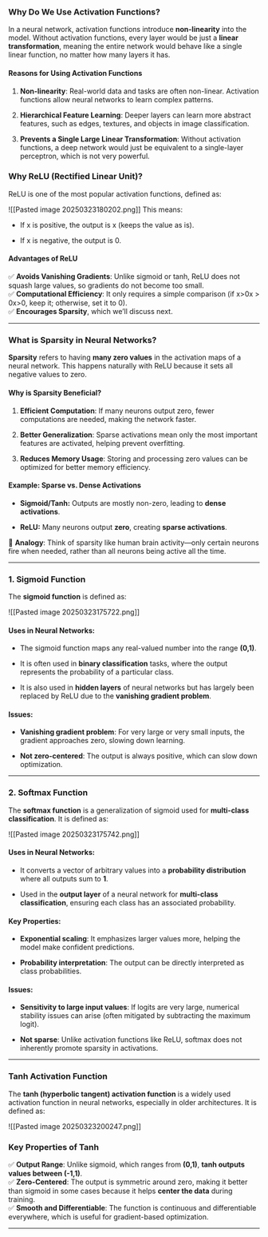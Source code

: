 
### **Why Do We Use Activation Functions?**

In a neural network, activation functions introduce **non-linearity** into the model. Without activation functions, every layer would be just a **linear transformation**, meaning the entire network would behave like a single linear function, no matter how many layers it has.

#### **Reasons for Using Activation Functions**

1. **Non-linearity**: Real-world data and tasks are often non-linear. Activation functions allow neural networks to learn complex patterns.
    
2. **Hierarchical Feature Learning**: Deeper layers can learn more abstract features, such as edges, textures, and objects in image classification.
    
3. **Prevents a Single Large Linear Transformation**: Without activation functions, a deep network would just be equivalent to a single-layer perceptron, which is not very powerful.

### **Why ReLU (Rectified Linear Unit)?**

ReLU is one of the most popular activation functions, defined as:

![[Pasted image 20250323180202.png]]
This means:

- If x is positive, the output is x (keeps the value as is).
    
- If x is negative, the output is 0.
    

#### **Advantages of ReLU**

✅ **Avoids Vanishing Gradients**: Unlike sigmoid or tanh, ReLU does not squash large values, so gradients do not become too small.  
✅ **Computational Efficiency**: It only requires a simple comparison (if x>0x > 0x>0, keep it; otherwise, set it to 0).  
✅ **Encourages Sparsity**, which we’ll discuss next.

----

### **What is Sparsity in Neural Networks?**

**Sparsity** refers to having **many zero values** in the activation maps of a neural network. This happens naturally with ReLU because it sets all negative values to zero.

#### **Why is Sparsity Beneficial?**

1. **Efficient Computation**: If many neurons output zero, fewer computations are needed, making the network faster.
    
2. **Better Generalization**: Sparse activations mean only the most important features are activated, helping prevent overfitting.
    
3. **Reduces Memory Usage**: Storing and processing zero values can be optimized for better memory efficiency.
    

#### **Example: Sparse vs. Dense Activations**

- **Sigmoid/Tanh:** Outputs are mostly non-zero, leading to **dense activations**.
    
- **ReLU:** Many neurons output **zero**, creating **sparse activations**.
    

🔹 **Analogy**: Think of sparsity like human brain activity—only certain neurons fire when needed, rather than all neurons being active all the time.

---

### **1. Sigmoid Function**

The **sigmoid function** is defined as:

![[Pasted image 20250323175722.png]]
#### **Uses in Neural Networks:**

- The sigmoid function maps any real-valued number into the range **(0,1)**.
    
- It is often used in **binary classification** tasks, where the output represents the probability of a particular class.
    
- It is also used in **hidden layers** of neural networks but has largely been replaced by ReLU due to the **vanishing gradient problem**.
    

#### **Issues:**

- **Vanishing gradient problem**: For very large or very small inputs, the gradient approaches zero, slowing down learning.
    
- **Not zero-centered**: The output is always positive, which can slow down optimization.
    

---

### **2. Softmax Function**

The **softmax function** is a generalization of sigmoid used for **multi-class classification**. It is defined as:

![[Pasted image 20250323175742.png]]
#### **Uses in Neural Networks:**

- It converts a vector of arbitrary values into a **probability distribution** where all outputs sum to **1**.
    
- Used in the **output layer** of a neural network for **multi-class classification**, ensuring each class has an associated probability.
    

#### **Key Properties:**

- **Exponential scaling**: It emphasizes larger values more, helping the model make confident predictions.
    
- **Probability interpretation**: The output can be directly interpreted as class probabilities.
    

#### **Issues:**

- **Sensitivity to large input values**: If logits are very large, numerical stability issues can arise (often mitigated by subtracting the maximum logit).
    
- **Not sparse**: Unlike activation functions like ReLU, softmax does not inherently promote sparsity in activations.

---

### **Tanh Activation Function**

The **tanh (hyperbolic tangent) activation function** is a widely used activation function in neural networks, especially in older architectures. It is defined as:

![[Pasted image 20250323200247.png]]
### **Key Properties of Tanh**

✅ **Output Range**: Unlike sigmoid, which ranges from **(0,1)**, **tanh outputs values between (-1,1)**.  
✅ **Zero-Centered**: The output is symmetric around zero, making it better than sigmoid in some cases because it helps **center the data** during training.  
✅ **Smooth and Differentiable**: The function is continuous and differentiable everywhere, which is useful for gradient-based optimization.

---

